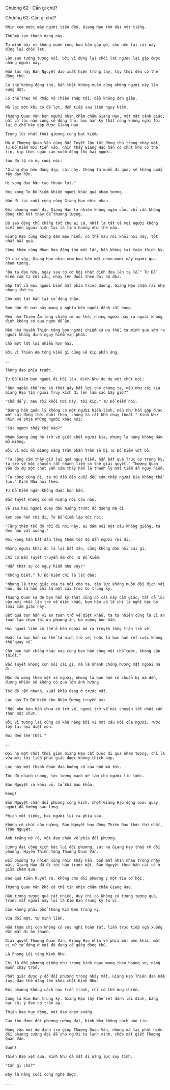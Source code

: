 




Chương 62 : Cần gì chứ?


Chương 62: Cần gì chứ?

	Nhìn xem mười mấy người tiến đến, Giang Hạo thở dài một tiếng.

	Thế mà tạo thành dạng này.

	Tự mình bởi vì không muốn cùng bọn hắn gặp gỡ, cho nên tại cái này dừng lại chốc lát.

	Làm sao tưởng tượng nổi, bởi vì dừng lại chốc lát ngược lại gặp được những người này.

	Hắn lúc này Bán Nguyệt đao xuất hiện trong tay, tùy thời đều có thể động thủ.

	Có thể không động thủ, hắn thật không muốn cùng những người này lên xung đột.

	Có thể theo Vô Pháp Vô Thiên Tháp tới, đều không đơn giản.

	Mà lại một khi có để lọt, đến tiếp sau liền nguy hiểm.

	Thượng Quan Văn bọn người nhìn chằm chằm Giang Hạo, một mặt cảnh giác, bất cứ lúc nào cũng sẽ động thủ, bọn hắn kỳ thật cũng không nghĩ tới lại ở chỗ này gặp được Giang Hạo.

	Trong lúc nhất thời giương cung bạt kiếm.

	Mà ở Thượng Quan Văn cùng Bắc Tuyết làm tốt động thủ trong nháy mắt, Tư Đồ Kiếm mới tiến vào, nhìn thấy Giang Hạo hắn có chút khó có thể tin, kịp thời ngăn cản muốn động thủ hai người.

	Sau đó lộ ra nụ cười nói:

	"Giang đạo hữu đúng dịp, cái này. Chúng ta muốn đi qua, sẽ không quấy rầy đạo hữu.

	Hi vọng đạo hữu tạo thuận lợi."

	Nói xong Tư Đồ Kiếm khiến người khác quá nham tương.

	Hắn đi tại cuối cùng cùng Giang Hạo nhìn nhau.

	Đối phương muốn đi, Giang Hạo tự nhiên không ngăn cản, chỉ cần không động thủ hết thảy dễ thương lượng.

	Dù sao động thủ chẳng tốt cho ai cả, nhất là tất cả mọi người không biết bên ngoài hiện tại là tình huống như thế nào.

	Giang Hạo cũng không dám mạo hiểm, có thể mau rời khỏi nơi này, tốt nhất bất quá.

	Cộng thêm cùng Nhan Hoa động thủ một lần, hắn không tại toàn thịnh kỳ.

	Cứ như vậy, Giang Hạo nhìn xem bọn hắn một nhóm mười mấy người qua nham tương.

	"Đa tạ đạo hữu, ngày sau có cơ hội nhất định đưa lên tạ lễ." Tư Đồ Kiếm cảm tạ một câu, nhảy lên đuổi theo đại bộ đội.

	Gặp tất cả mọi người biến mất phía trước đường, Giang Hạo chậm rãi nhẹ nhàng thở ra.

	Chờ một lát hắn lại cử động thân.

	Bọn hắn đi nơi này mang ý nghĩa bên ngoài đánh rất hung.

	Nếu như Thiên Âm tông chiếm cứ ưu thế, những người này ra ngoài khẳng định không có quả ngon để ăn.

	Nếu như Huyền Thiên tông bọn người chiếm cứ ưu thế, tự mình quá sớm ra ngoài khẳng định nguy hiểm vạn phần.

	Chờ một lát lợi nhiều hơn hại.

	Bởi vì Thiên Âm tông kiểu gì cũng sẽ kịp phản ứng.

	..

	Thông đạo phía trước.

	Tư Đồ Kiếm bọn người đi hồi lâu, Kinh Như do dự một chút nói:

	"Bên ngoài thế cục kỳ thật gây bất lợi cho chúng ta, nếu như cái kia Giang Hạo tìm người truy kích đi lên làm sao bây giờ?"

	"Chớ để ý, mau rời khỏi nơi này, tới kịp." Tư Đồ Kiếm nói.

	"Đường hầm quản lý không có một người hiền lành, nếu như hắn gặp được một cái đồng thời đuổi theo, chúng ta rất khó chạy thoát." Kinh Như nhìn về phía những người khác nói:

	"Các ngươi thấy thế nào?"

	Nhậm Sương ủng hộ trở về giết chết người kia, nhưng là nàng không dám mở miệng.

	Bởi vì mới mở miệng nàng trăm phần trăm sẽ bị Tư Đồ Kiếm vứt bỏ.

	"Ta cũng cảm thấy giữ lại quá nguy hiểm, hắn bất quá Trúc Cơ trung kỳ, ta trở về một chuyến rất nhanh liền có thể giải quyết." Thượng Quan Văn do dự một chút vẫn cảm thấy hẳn là thanh lý mất tiềm ẩn nguy hiểm.

	"Ta cũng cùng đi, ta từ đầu đến cuối đều cảm thấy người kia không thể lưu." Kinh Như nói theo.

	Tư Đồ Kiếm ngăn không được bọn hắn.

	Bắc Tuyết không có mở miệng nói câu nào.

	Về sau hai người quay đầu hướng trước đó đường mà đi.

	Xem bọn hắn rời đi, Tư Đồ Kiếm lập tức nói:

	"Tăng thêm tốc độ rời đi nơi này, ai dám nói một câu không giống, ta đem hắn vứt xuống."

	Nói xong hắn bắt đầu tăng thêm tốc độ dẫn người rời đi.

	Những người khác dù là lại bất mãn, cũng không dám nói cái gì.

	Chỉ có Bắc Tuyết truyền âm cho Tư Đồ Kiếm:

	"Hắn thật sự có nguy hiểm như vậy?"

	"Không biết." Tư Đồ Kiếm chỉ là lắc đầu:

	"Nhưng là trực giác của ta nói cho ta, tận lực không muốn đối địch với hắn, dù là hắn chỉ là một cái Trúc Cơ trung kỳ.

	Thượng Quan sư đệ bọn hắn kỳ thật cũng có cái này cảm giác, tất cả lúc này mới nhấc lên trở về diệt khẩu, bọn hắn có lẽ chỉ là nghĩ bác bỏ loại cảm giác này.

	Bất quá bọn hắn vì an toàn trở về diệt khẩu, ta tự nhiên cũng là vì an toàn lựa chọn tối ưu phương án, bỏ xuống bọn hắn.

	Hai người liền có thể ở bên ngoài mở ra truyền tống trận trở về.

	Hoặc là bọn hắn có thể tự mình trở về, hoặc là bọn hắn rốt cuộc không thể quay về.

	Chờ bọn hắn chẳng khác nào cùng bọn hắn cùng một chỗ cược, không cần thiết."

	Bắc Tuyết không còn nói cái gì, mà là nhanh chóng hướng mặt ngoài mà đi.

	Mặc dù mang theo một số người, nhưng là bọn hắn có chuẩn bị mà đến, đương nhiên sẽ không có quá lớn ảnh hưởng.

	Tốc độ rất nhanh, xuất khẩu đang ở trước mắt.

	Lúc này Tư Đồ Kiếm cho Nhậm Sương truyền âm:

	"Nếu như bọn hắn chưa có trở về, ngươi trở về nói chuyện tốt nhất cẩn thận một chút.

	Bởi vì tương lai cũng có khả năng bởi vì một câu nói của ngươi, rước lấy tai họa diệt môn.

	Nói đến thế thôi."

	..

	Đợi hạ một chút thời gian Giang Hạo cất bước đi qua nham tương, chỉ là vừa mới tới liền phát giác được không thích hợp.

	Lúc này một thanh đoản đao hướng cổ của hắn mà tới.

	Tốc độ nhanh chóng, lực lượng mạnh mẽ làm cho người líu lưỡi.

	Bán Nguyệt ra khỏi vỏ, tử khí bao khỏa.

	Keng!

	Bán Nguyệt chặn đối phương công kích, chợt Giang Hạo động cước quay người đá hướng sau lưng.

	Phịch một tiếng, hai người lui ra phía sau.

	Không có chút nào ngừng, Bán Nguyệt huy động Thiên Đao thức thứ nhất, Trảm Nguyệt.

	Ánh trăng nở rộ, một đao chém về phía đối phương.

	Cường đại công kích bức lui đối phương, sát na Giang Hạo thấy rõ đối phương, Huyền Thiên tông Thượng Quan Văn.

	Đối phương tự nhiên cũng nhìn thấy hắn, bốn mắt nhìn nhau trong nháy mắt, Giang Hạo đã đi tới hắn trước mặt, Bán Nguyệt theo hắn cái cổ ở giữa chém qua.

	Đao quá tiên huyết ra, không cho đối phương ý một tia cơ hội.

	Thượng Quan Văn khó có thể tin nhìn chằm chằm Giang Hạo.

	Hắn tưởng tượng quá rất nhiều, duy chỉ có không có tưởng tượng quá, trước mắt người này lại là Kim Đan trung kỳ tu vi.

	Còn không phải phổ thông Kim Đan trung kỳ.

	Vừa đối mặt, tự mình liền.

	Hắn thậm chí còn không có suy nghĩ hoàn tất, liền trực tiếp ngã xuống đất mất đi âm thanh.

	Giải quyết Thượng Quan Văn, Giang Hạo nhìn về phía một bên khác, một vị nữ tử đứng ở nơi đó đang cố gắng động thủ.

	Là Phong Lôi tông Kinh Như.

	Chỉ là đối phương giống như trong kinh ngạc mang theo hoảng sợ, nàng muốn chạy trốn.

	Phát giác được ý đồ đối phương trong nháy mắt, Giang Hạo Thiên đao nắm tay, đao thế dâng lên khóa chặt Kinh Như.

	Đối phương không cách nào trốn tránh, chỉ có thể ứng chiến.

	Cùng là Kim Đan trung kỳ, Giang Hạo lấy thế sét đánh lôi đình, bàng bạc chi ý đem nó trấn áp.

	Thiên Đao huy động, một đao chém xuống.

	Cảm thụ được đối phương cường đại, Kinh Như không cách nào tin.

	Nàng vừa mới dự định trợ giúp Thượng Quan Văn, nhưng mà lại phát hiện đối phương cường đại để cho người ta lạnh mình, chớp mắt giết Thượng Quan Văn.

	Oanh!

	Thiên Đao xẹt qua, Kinh Như đã mất đi năng lực suy tính.

	"Cần gì chứ?"

	Đây là nàng cuối cùng nghe được.

	...




